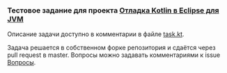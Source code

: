 ### Тестовое задание для проекта [Отладка Kotlin в Eclipse для JVM](http://jetbrains.ru/students/practice/themes/kotlin-v-eclipse/)

Описание задачи доступно в комментарии в файле [task.kt](https://github.com/goodwinnk/sprint_practice_2017/blob/master/src/main/kotlin/jvmclassname/task.kt).

Задача решается в собственном форке репозитория и сдаётся через pull request в master.
Вопросы можно задавать комментариями к issue [Вопросы](https://github.com/goodwinnk/sprint_practice_2017/issues/1).
 
 